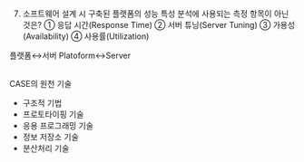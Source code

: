
##
7. 소프트웨어 설계 시 구축된 플랫폼의 성능 특성 분석에 사용되는 
측정 항목이 아닌 것은?
① 응답 시간(Response Time) 
② 서버 튜닝(Server Tuning) 
③ 가용성(Availability)
④ 사용률(Utilization)


플랫폼↔️서버
Platoform↔️Server


##
CASE의 원천 기술
- 구조적 기법
- 프로토타이핑 기술
- 응용 프로그래밍 기술
- 정보 저장소 기술
- 분산처리 기술

